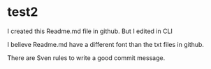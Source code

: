 # test2



I created this Readme.md file in github.
But I edited in CLI

I believe Readme.md have a different font than the txt files in github.

There are Sven rules to write a good commit message.
